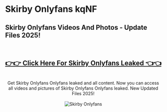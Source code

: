 # Skirby Onlyfans kqNF

<h2>Skirby Onlyfans Videos And Photos - Update Files 2025!</h2>
<br>
<div align="center">
<h2><a href="https://213.232.235.80/live/video.php?q=skirby-onlyfans" rel="nofollow">👉👉 Click Here For Skirby Onlyfans Leaked 👈👈</a></h2>

<br>
Get Skirby Onlyfans Onlyfans leaked and all content. Now you can access all videos and pictures of Skirby Onlyfans Onlyfans leaked. New Updated Files 2025!
<br>
<br>
<a href="https://213.232.235.80/live/video.php?q=skirby-onlyfans" rel="nofollow" data-target="animated-image.originalLink"><img src="https://i.imgur.com/dJHk4Zq.gif" alt="Skirby Onlyfans" style="max-width: 100%; display: inline-block;" data-target="animated-image.originalImage"></a>
</div>
<br>